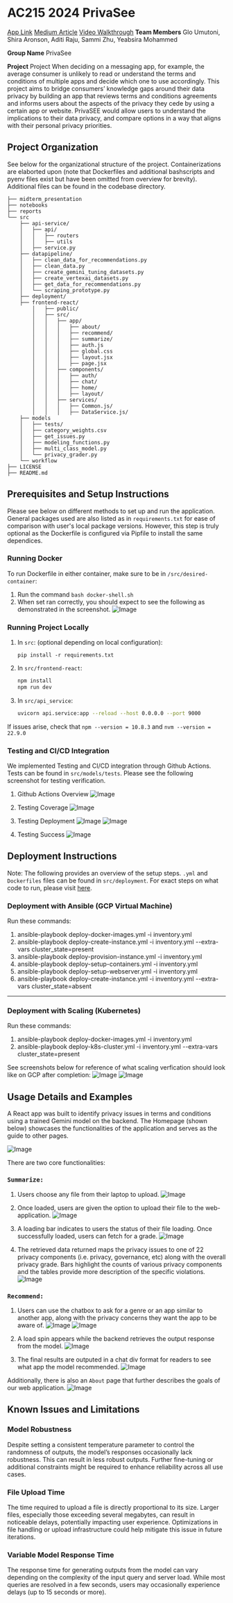 # AC215 2024 PrivaSee 
[App Link](http://34.138.235.192.sslip.io/) [Medium Article](https://medium.com/institute-for-applied-computational-science/privasee-the-ml-architecture-transforming-privacy-policy-understanding-a64e6bb40097) [Video Walkthrough](https://drive.google.com/file/d/1xhDB6TqIIWHjfAjVfUn1ziyXZJW_Igo1/view)
**Team Members** Glo Umutoni, Shira Aronson, Aditi Raju, Sammi Zhu, Yeabsira Mohammed

**Group Name** PrivaSee

**Project** Project When deciding on a messaging app, for example, the average consumer is unlikely to read or understand the terms and conditions of multiple apps and decide which one to use accordingly. This project aims to bridge consumers’ knowledge gaps around their data privacy by building an app that reviews terms and conditions agreements and informs users about the aspects of the privacy they cede by using a certain app or website. PrivaSEE would allow users to understand the implications to their data privacy, and compare options in a way that aligns with their personal privacy priorities.

## Project Organization
See below for the organizational structure of the project. Containerizations are elaborted upon (note that Dockerfiles and additional bashscripts and pyenv files exist but have been omitted from overview for brevity). Additional files can be found in the codebase directory. 
```
├── midterm_presentation
├── notebooks
├── reports
└── src
    ├── api-service/
    │   ├── api/
    │   │   ├── routers
    │   │   ├── utils
    │   ├── service.py
    ├── datapipeline/
    │   ├── clean_data_for_recommendations.py
    │   ├── clean_data.py
    │   ├── create_gemini_tuning_datasets.py
    │   ├── create_vertexai_datasets.py
    │   ├── get_data_for_recommendations.py
    │   └── scraping_prototype.py
    ├── deployment/
    ├── frontend-react/
        │   ├── public/
        │   ├── src/
        │   │   ├── app/
        │   │   │   ├── about/
        │   │   │   ├── recommend/
        │   │   │   ├── summarize/
        │   │   │   ├── auth.js
        │   │   │   ├── global.css
        │   │   │   ├── layout.jsx
        │   │   │   ├── page.jsx
        │   │   ├── components/
        │   │   │   ├── auth/
        │   │   │   ├── chat/
        │   │   │   ├── home/
        │   │   │   ├── layout/
        │   │   ├── services/
        │   │   │   ├── Common.js/
        │   │   │   ├── DataService.js/
    ├── models
    │   ├── tests/
    │   ├── category_weights.csv
    │   ├── get_issues.py
    │   ├── modeling_functions.py
    │   ├── multi_class_model.py
    │   └── privacy_grader.py
    └── workflow
├── LICENSE
├── README.md
```

## Prerequisites and Setup Instructions
Please see below on different methods to set up and run the application. General packages used are also listed as in `requirements.txt` for ease of comparison with user's local package versions. However, this step is truly optional as the Dockerfile is configured via Pipfile to install the same dependices. 

### Running Docker
To run Dockerfile in either container, make sure to be in `/src/desired-container`:

1. Run the command `bash docker-shell.sh`
2. When set ran correctly, you should expect to see the following as demonstrated in the screenshot.
![Image](reports/images/docker-screenshot.png)

### Running Project Locally
1. In `src`: (optional depending on local configuration):
   ```
   pip install -r requirements.txt
2. In `src/frontend-react`: 
   ```bash
   npm install
   npm run dev   
3. In `src/api_service`:
   ```bash
   uvicorn api.service:app --reload --host 0.0.0.0 --port 9000
If issues arise, check that `npm --version = 10.8.3` and `nvm --version = 22.9.0`

### Testing and CI/CD Integration
We implemented Testing and CI/CD integration through Github Actions. Tests can be found in `src/models/tests`. Please see the following screenshot for testing verification.

1. Github Actions Overview
![Image](reports/images/deploy_overview.JPG)

2. Testing Coverage
![Image](reports/images/coverage.JPG)

3. Testing Deployment
![Image](reports/images/deployment%201.JPG)
![Image](reports/images/deployment%202.JPG)

4. Testing Success
![Image](reports/images/successful_deploy.JPG)


## Deployment Instructions
Note: The following provides an overview of the setup steps. `.yml` and `Dockerfiles` files can be found in `src/deployment`. For exact steps on what code to run, please visit [here](https://github.com/dlops-io/cheese-app-v3/blob/main/README.md).

### Deployment with Ansible (GCP Virtual Machine)
Run these commands:

1. ansible-playbook deploy-docker-images.yml -i inventory.yml
2. ansible-playbook deploy-create-instance.yml -i inventory.yml --extra-vars cluster_state=present
3. ansible-playbook deploy-provision-instance.yml -i inventory.yml
4. ansible-playbook deploy-setup-containers.yml -i inventory.yml
5. ansible-playbook deploy-setup-webserver.yml -i inventory.yml
6. ansible-playbook deploy-create-instance.yml -i inventory.yml --extra-vars cluster_state=absent

---

### Deployment with Scaling (Kubernetes)
Run these commands:

1. ansible-playbook deploy-docker-images.yml -i inventory.yml
2. ansible-playbook deploy-k8s-cluster.yml -i inventory.yml --extra-vars cluster_state=present


See screenshots below for reference of what scaling verfication should look like on GCP after completion:
![Image](reports/images/scaling%20screenshot%201.png)
![Image](reports/images/scaling%20screenshot%202.png)


## Usage Details and Examples
A React app was built to identify privacy issues in terms and conditions using a trained Gemini model on the backend. The Homepage (shown below) showcases the functionalities of the application and serves as the guide to other pages. 

![Image](reports/images/homepage.png)


There are two core functionalities:
### `Summarize:` 
1. Users choose any file from their laptop to upload. 
![Image](reports/images/summarize.png)

2. Once loaded, users are given the option to upload their file to the web-application. 
![Image](reports/images/file_loaded.png)

3. A loading bar indicates to users the status of their file loading. Once successfully loaded, users can fetch for a grade.
![Image](reports/images/file_load_bar.png)

4. The retrieved data returned maps the privacy issues to one of 22 privacy components (i.e. privacy, governance, etc) along with the overall privacy grade. Bars highlight the counts of various privacy components and the tables provide more description of the specific violations.
![Image](reports/images/summarize_results.png)

### `Recommend:` 
1. Users can use the chatbox to ask for a genre or an app similar to another app, along with the privacy concerns they want the app to be aware of. 
![Image](reports/images/recommend.png)
![Image](reports/images/user_prompt.png)

2. A load spin appears while the backend retrieves the output response from the model.
![Image](reports/images/rec_load.png)

3. The final results are outputed in a chat div format for readers to see what app the model recommended. 
![Image](reports/images/recommend_results.png)

Additionally, there is also an `About` page that further describes the goals of our web application. 
![Image](reports/images/about.png)

## Known Issues and Limitations

### Model Robustness
Despite setting a consistent temperature parameter to control the randomness of outputs, the model’s responses occasionally lack robustness. This can result in less robust outputs. Further fine-tuning or additional constraints might be required to enhance reliability across all use cases.

### File Upload Time
The time required to upload a file is directly proportional to its size. Larger files, especially those exceeding several megabytes, can result in noticeable delays, potentially impacting user experience. Optimizations in file handling or upload infrastructure could help mitigate this issue in future iterations.

### Variable Model Response Time
The response time for generating outputs from the model can vary depending on the complexity of the input query and server load. While most queries are resolved in a few seconds, users may occasionally experience delays (up to 15 seconds or more).
